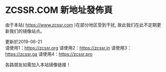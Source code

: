 # ZCSSR.COM 新地址發佈頁

由于本站( https://www.zcssr.com )在部分地区受到干扰, 故此我们在此不定期更新我们的镜像站点。


更新於2019-06-21<br>
请使用1：https://zcssr.org
请使用2：https://zcssr.in
请使用3：https://zcssr.ga
请使用4：https://zcssr.pro

各路朋友如需加入本站镜像链接！
